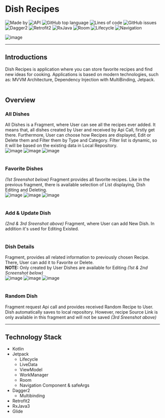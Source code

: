 # Dish Recipes

![Made by](https://img.shields.io/badge/Made%20by-r--khvstnv-orange)
![API](https://img.shields.io/badge/API-21%2B-brightgreen)
![GitHub top language](https://img.shields.io/github/languages/top/r-khvstnv/DishRecipes)
![Lines of code](https://img.shields.io/tokei/lines/github/r-khvstnv/DishRecipes)
![GitHub issues](https://img.shields.io/github/issues/r-khvstnv/DishRecipes)
<br/>
![Dagger2](https://img.shields.io/badge/Dagger2-2.41-blue)
![Retrofit2](https://img.shields.io/badge/Retrofit2-2.9.0-green)
![RxJava](https://img.shields.io/badge/RxJava-3.0.0-red)
![Room](https://img.shields.io/badge/Room-2.42-brightgreen)
![Lifecycle](https://img.shields.io/badge/Lifecycle-2.4.1-brightgreen)
![Navigation](https://img.shields.io/badge/Navigation-2.4.2-brightgreen)

![image](i_previews/logo_dish_recipes_long.png)

_____

## Introductions
Dish Recipes is application where you can store favorite recipes and find new ideas for cooking. Applications is based on modern technologies, such as: MVVM Architecture, Dependency Injection with MultiBinding, Jetpack.
<br/><br/>

## Overview
### All Dishes
All Dishes is a Fragment, where User can see all the recipes ever added. It means that, all dishes created by User and received by Api Call, firstly get there. Furthermore, User can choose how Recipes are displayed, Edit or Delete them and Filter them by Type and Category. Filter list is dynamic, so it will be based on the existing data in Local Repository.
<br/>
![image](i_previews/all_linear_no_toolbar.png)
![image](i_previews/all_grid.png)
![image](i_previews/all_linear_filter.png)
<br/><br/>

### Favorite Dishes
_(1st Sreenshot below)_ Fragment provides all favorite recipes. Like in the previous fragment, there is available selection of List displaying, Dish Editing and Deleting.
<br/>
![image](i_previews/fav_grid.png)
![image](i_previews/add_update_first.png)
![image](i_previews/add_update_second.png)
<br/><br/>

### Add & Update Dish
_(2nd & 3rd Sreenshot above)_ Fragment, where User can add New Dish. In addition it's used for Editing Existed.
<br/><br/>

### Dish Details
Fragment, provides all related information to previously chosen Recipe. There, User can add it to Favorite or Delete. 
<br/>
__NOTE:__ Only created by User Dishes are available for Editing _(1st & 2nd Screenshot below)_
<br/>
![image](i_previews/details_api.png)
![image](i_previews/details_owner.png)
![image](i_previews/random_api.png)
<br/><br/>

### Random Dish
Fragment request Api call and provides received Random Recipe to User. Dish automatically saves to local repository. However, recipe Source Link is only available in this fragment and will not be saved _(3rd Sreenshot above)_

___

## Technology Stack
- Kotlin
- Jetpack
	- Lifecycle
	- LiveData
	- ViewModel
	- WorkManager
	- Room
	- Navigation Component & safeArgs
- Dagger2
	 - Multibinding
- Retrofit2
- RxJava3
- Glide
